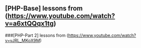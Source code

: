 ## [PHP-Base] lessons from (<https://www.youtube.com/watch?v=a6xtQQqx1tg>)

###[PHP-Part 2] lessons from (<https://www.youtube.com/watch?v=vJRL_MKoX9M>)